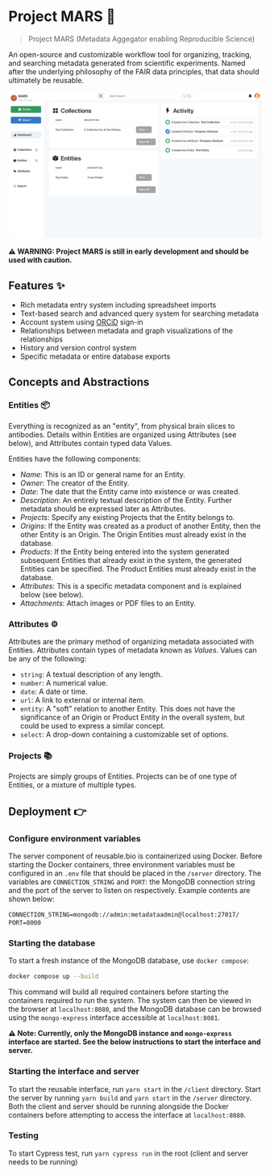 # Project MARS 🔬

> Project MARS (Metadata Aggegator enabling Reproducible Science)

An open-source and customizable workflow tool for organizing, tracking, and searching metadata generated from scientific experiments. Named after the underlying philosophy of the FAIR data principles, that data should ultimately be reusable.

![screenshot.png](screenshot.png)

**⚠️ WARNING: Project MARS is still in early development and should be used with caution.**

## Features ✨

- Rich metadata entry system including spreadsheet imports
- Text-based search and advanced query system for searching metadata
- Account system using [ORCiD](https://orcid.org) sign-in
- Relationships between metadata and graph visualizations of the relationships
- History and version control system
- Specific metadata or entire database exports

## Concepts and Abstractions

### Entities 📦

Everything is recognized as an "entity", from physical brain slices to antibodies. Details within Entities are organized using Attributes (see below), and Attributes contain typed data Values.

Entities have the following components:

- _Name_: This is an ID or general name for an Entity.
- _Owner_: The creator of the Entity.
- _Date_: The date that the Entity came into existence or was created.
- _Description_: An entirely textual description of the Entity. Further metadata should be expressed later as Attributes.
- _Projects_: Specify any existing Projects that the Entity belongs to.
- _Origins_: If the Entity was created as a product of another Entity, then the other Entity is an Origin. The Origin Entities must already exist in the database.
- _Products_: If the Entity being entered into the system generated subsequent Entities that already exist in the system, the generated Entities can be specified. The Product Entities must already exist in the database.
- _Attributes_: This is a specific metadata component and is explained below (see below).
- _Attachments_: Attach images or PDF files to an Entity.

### Attributes ⚙️

Attributes are the primary method of organizing metadata associated with Entities. Attributes contain types of metadata known as _Values_. Values can be any of the following:

- `string`: A textual description of any length.
- `number`: A numerical value.
- `date`: A date or time.
- `url`: A link to external or internal item.
- `entity`: A "soft" relation to another Entity. This does not have the significance of an Origin or Product Entity in the overall system, but could be used to express a similar concept.
- `select`: A drop-down containing a customizable set of options.

### Projects 📚

Projects are simply groups of Entities. Projects can be of one type of Entities, or a mixture of multiple types.

## Deployment 👉

### Configure environment variables

The server component of reusable.bio is containerized using Docker. Before starting the Docker containers, three environment variables must be configured in an `.env` file that should be placed in the `/server` directory. The variables are `CONNECTION_STRING` and `PORT`: the MongoDB connection string and the port of the server to listen on respectively. Example contents are shown below:

```Text
CONNECTION_STRING=mongodb://admin:metadataadmin@localhost:27017/
PORT=8000
```

### Starting the database

To start a fresh instance of the MongoDB database, use `docker compose`:

```Bash
docker compose up --build
```

This command will build all required containers before starting the containers required to run the system. The system can then be viewed in the browser at `localhost:8080`, and the MongoDB database can be browsed using the `mongo-express` interface accessible at `localhost:8081`.

**⚠️ Note: Currently, only the MongoDB instance and `mongo-express` interface are started. See the below instructions to start the interface and server.**

### Starting the interface and server

To start the reusable interface, run `yarn start` in the `/client` directory. Start the server by running `yarn build` and `yarn start` in the `/server` directory. Both the client and server should be running alongside the Docker containers before attempting to access the interface at `localhost:8080`.

### Testing

To start Cypress test, run `yarn cypress run` in the root (client and server needs to be running)
